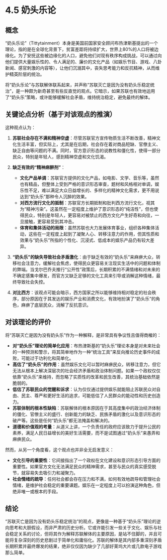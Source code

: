 # 4.5 奶头乐论

## 概念

“奶头乐论”（Tittytainment）本身是美国前国家安全顾问布热津斯基提出的一个理论，指的是在全球化背景下，贫富差距将持续扩大，世界上80%的人口将被边缘化。为了安抚这些被边缘化的人口，避免他们对现有秩序构成挑战，可以通过向他们提供大量娱乐性的、令人满足的、廉价的文化产品（如娱乐节目、游戏、八卦新闻、感官刺激的内容等），让他们沉溺其中，丧失思考能力和反抗精神，从而维护精英阶层的统治。

将“奶头乐论”与苏联解体联系起来，并声称“苏联灭亡是因为没有奶头乐稳定统治”，是一种颇为新奇甚至有些反直觉的观点。它暗示，如果苏联也有效地运用了“奶头乐”策略，或许能够缓解社会矛盾，维持统治稳定，避免最终的解体。

## 关键论点分析（基于对该观点的推演）

这种观点认为：

1.  **苏联社会存在不满和精神空虚**：尽管苏联官方宣传物质生活不断改善，精神文化生活丰富，但实际上，尤其是在后期，社会存在着对商品短缺、官僚主义、缺乏自由等问题的不满。同时，官方意识形态的说教性和僵化性，使得一部分民众，特别是年轻人，感到精神空虚和文化饥渴。

2.  **缺乏有效的“精神麻醉剂”**：
    *   **文化产品单调**：苏联官方提供的文化产品，如电影、文学、音乐等，虽然也有精品，但整体上受到严格的意识形态审查，题材和风格相对单调，娱乐性不足，难以满足大众日益增长的、多样化的精神文化需求，更不用说达到“奶头乐”那种令人沉醉的效果。
    *   **对西方流行文化的抵制**：苏联官方长期抵制和批判西方流行文化，视其为“精神污染”。这虽然在一定程度上维护了意识形态的“纯洁性”，但也使得民众，特别是年轻人，更容易对被禁止的西方文化产生好奇和向往，一旦接触，更容易受到其冲击。
    *   **体育和集体活动的局限**：虽然苏联也大力发展体育事业，组织各种集体活动，这些在一定程度上起到了凝聚人心、转移注意力的作用，但其性质和效果与“奶头乐”所指的个性化、沉浸式、低成本的娱乐产品仍有较大差异。

3.  **“奶头乐”的缺失导致社会矛盾激化**：由于缺乏有效的“奶头乐”来麻痹大众，转移社会注意力，缓解社会焦虑，使得民众更容易关注现实生活中的问题和体制的弊端。当戈尔巴乔夫推行“公开性”政策后，长期积累的不满情绪和对未来的不确定感集中爆发，而官方又缺乏足够的文化工具来引导或消解这种情绪，最终导致社会失控。

4.  **对比西方**：该观点可能会暗示，西方国家之所以能够维持相对稳定的社会秩序，部分原因在于其发达的娱乐产业和消费文化，有效地扮演了“奶头乐”的角色，麻痹了底层民众，消解了反抗意识。

## 对该理论的评价

将“苏联灭亡是因为没有奶头乐”作为一种解释，是非常具有争议性且值得商榷的：

*   **对“奶头乐”理论的简单化应用**：布热津斯基的“奶头乐”理论本身是对未来社会的一种预测和警示，将其简单地作为一种“统治工具”来反向推论历史事件的成败，可能过于功利化和简单化。
*   **高估了“奶头乐”的作用**：虽然娱乐文化可以暂时麻痹民众，转移注意力，但它无法从根本上解决深层次的社会经济矛盾和政治体制问题。如果一个政权仅仅依靠“奶头乐”来维持，而忽略了实质性的改革和民生改善，其统治基础依然是脆弱的。
*   **低估了苏联民众的觉醒和诉求**：认为仅仅通过提供娱乐就能阻止苏联民众对自由、民主、尊严和更好生活的追求，可能低估了人民群众的能动性和历史创造力。
*   **苏联体制的根本性缺陷**：苏联解体的根本原因在于其高度集中的政治经济体制的僵化、官僚主义的盛行、创新能力的缺乏、民族矛盾的激化以及意识形态的破产等。这些是任何“奶头乐”都无法掩盖和解决的。
*   **道德和价值观的考量**：从道义上讲，一个负责任的政府应该致力于提升公民的素养，满足人民日益增长的美好生活需要，而不是试图通过“奶头乐”来愚弄和麻痹民众。

然而，从另一个角度看，这个观点也并非全无启发意义：

*   **文化引导的重要性**：它间接指出了一个政权在文化建设和意识形态引导方面的重要性。如果官方文化无法满足民众的精神需求，甚至与民众的真实感受脱节，就容易失去吸引力和凝聚力。
*   **社会情绪的疏导**：任何社会都会存在压力和不满，如何有效地疏导和管理社会情绪，是维护社会稳定的重要课题。娱乐在一定程度上可以扮演这种角色，但绝非唯一或根本的手段。

## 结论

“苏联灭亡是因为没有奶头乐稳定统治”的观点，更像是一种基于“奶头乐”理论的逆向思考和大胆假设，而非严肃的历史分析。它或许能引发一些关于文化、娱乐与社会稳定关系的讨论，但将其作为解释苏联解体的主要原因，是站不住脚的，并且可能将复杂深刻的历史悲剧过于简单化和庸俗化。苏联的解体是其内部多重深刻矛盾长期积累并最终爆发的结果，绝非仅仅因为缺少了几部好莱坞大片或几款电子游戏那么简单。